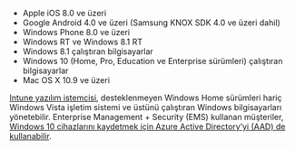 
  - Apple iOS 8.0 ve üzeri
  - Google Android 4.0 ve üzeri (Samsung KNOX SDK 4.0 ve üzeri dahil)
  - Windows Phone 8.0 ve üzeri
  - Windows RT ve Windows 8.1 RT
  - Windows 8.1 çalıştıran bilgisayarlar
  - Windows 10 (Home, Pro, Education ve Enterprise sürümleri) çalıştıran bilgisayarlar
  - Mac OS X 10.9 ve üzeri

[Intune yazılım istemcisi](/intune/deploy-use/manage-windows-pcs-with-microsoft-intune), desteklenmeyen Windows Home sürümleri hariç Windows Vista işletim sistemi ve üstünü çalıştıran Windows bilgisayarları yönetebilir.  Enterprise Management + Security (EMS) kullanan müşteriler, [Windows 10 cihazlarını kaydetmek için Azure Active Directory’yi (AAD) de kullanabilir](set-up-windows-device-management-with-microsoft-intune.md#azure-active-directory-enrollment).


<!--HONumber=Sep16_HO2-->


